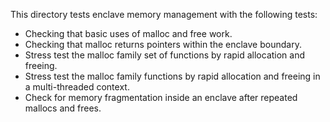 
This directory tests enclave memory management with the following tests:
  - Checking that basic uses of malloc and free work.
  - Checking that malloc returns pointers within the enclave boundary.
  - Stress test the malloc family set of functions by rapid allocation
    and freeing.
  - Stress test the malloc family functions by rapid allocation and freeing
    in a multi-threaded context.
  - Check for memory fragmentation inside an enclave after repeated mallocs and frees.
